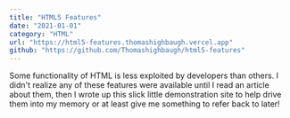 ```yaml
---
title: "HTML5 Features"
date: "2021-01-01"
category: "HTML"
url: "https://html5-features.thomashighbaugh.vercel.app"
github: "https://github.com/Thomashighbaugh/html5-features"
---
```


Some functionality of HTML is less exploited by developers than others. I didn't realize any of these features were available until I read an article about them, then I wrote up this slick little demonstration site to help drive them into my memory or at least give me something to refer back to later!
